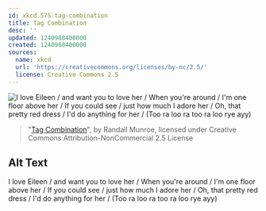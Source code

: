 ```yaml
---
id: xkcd.575-tag-combination
title: Tag Combination
desc: ''
updated: 1240988400000
created: 1240988400000
sources:
  name: xkcd
  url: 'https://creativecommons.org/licenses/by-nc/2.5/'
  license: Creative Commons 2.5
---
```

![I love Eileen / and want you to love her / When you're around / I'm one floor above her / If you could see / just how much I adore her / Oh, that pretty red dress / I'd do anything for her /  (Too ra loo ra too ra loo rye ayy)](https://imgs.xkcd.com/comics/tag_combination.png)
> "[Tag Combination](https://xkcd.com/575/)", by Randall Munroe, licensed under Creative Commons Attribution-NonCommercial 2.5 License

## Alt Text
I love Eileen / and want you to love her / When you're around / I'm one floor above her / If you could see / just how much I adore her / Oh, that pretty red dress / I'd do anything for her /  (Too ra loo ra too ra loo rye ayy)
